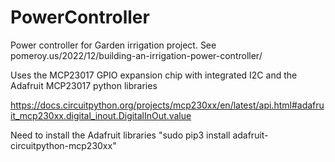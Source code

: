 # PowerController
Power controller for Garden irrigation project. See pomeroy.us/2022/12/building-an-irrigation-power-controller/

Uses the MCP23017 GPIO expansion chip with integrated I2C and the Adafruit MCP23017 python libraries

https://docs.circuitpython.org/projects/mcp230xx/en/latest/api.html#adafruit_mcp230xx.digital_inout.DigitalInOut.value

Need to install the Adafruit libraries "sudo pip3 install adafruit-circuitpython-mcp230xx"
